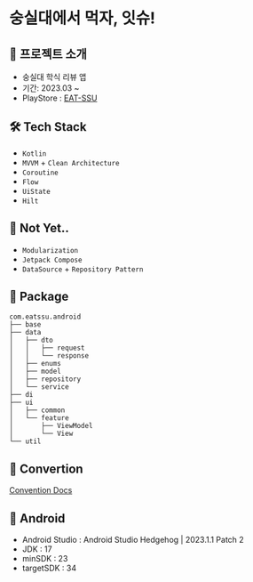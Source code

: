 # 숭실대에서 먹자, 잇슈!


## 📌 프로젝트 소개

- 숭실대 학식 리뷰 앱
- 기간: 2023.03 ~
- PlayStore : [EAT-SSU](https://play.google.com/store/apps/details?id=com.eassu.android)

## 🛠 Tech Stack
- `Kotlin`
- `MVVM` + `Clean Architecture`
- `Coroutine`
- `Flow`
- `UiState`
- `Hilt`

## 🤔 Not Yet..
- `Modularization`
- `Jetpack Compose`
- `DataSource` + `Repository Pattern`

## 📄 Package
```
com.eatssu.android
├── base
├── data
│   ├── dto
│   │   ├── request
│   │   └── response
│   ├── enums
│   ├── model
│   ├── repository
│   └── service
├── di
├── ui
│   ├── common
│   └── feature
│       ├── ViewModel
│       └── View
└── util
```

## 🐚 Convertion
[Convention Docs](https://github.com/EAT-SSU/EatSSU-Android/wiki/Convention)

## 🤖 Android
- Android Studio : Android Studio Hedgehog | 2023.1.1 Patch 2
- JDK : 17
- minSDK : 23
- targetSDK : 34
